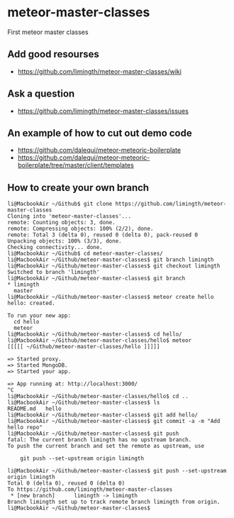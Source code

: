 # meteor-master-classes
First meteor master classes 

## Add good resourses
* https://github.com/limingth/meteor-master-classes/wiki

## Ask a question
* https://github.com/limingth/meteor-master-classes/issues 

## An example of how to cut out demo code
* https://github.com/dalequi/meteor-meteoric-boilerplate
* https://github.com/dalequi/meteor-meteoric-boilerplate/tree/master/client/templates

## How to create your own branch
```
li@MacbookAir ~/Github$ git clone https://github.com/limingth/meteor-master-classes
Cloning into 'meteor-master-classes'...
remote: Counting objects: 3, done.
remote: Compressing objects: 100% (2/2), done.
remote: Total 3 (delta 0), reused 0 (delta 0), pack-reused 0
Unpacking objects: 100% (3/3), done.
Checking connectivity... done.
li@MacbookAir ~/Github$ cd meteor-master-classes/
li@MacbookAir ~/Github/meteor-master-classes$ git branch limingth
li@MacbookAir ~/Github/meteor-master-classes$ git checkout limingth
Switched to branch 'limingth'
li@MacbookAir ~/Github/meteor-master-classes$ git branch
* limingth
  master
li@MacbookAir ~/Github/meteor-master-classes$ meteor create hello
hello: created.                               

To run your new app:                          
  cd hello                                    
  meteor                                      
li@MacbookAir ~/Github/meteor-master-classes$ cd hello/
li@MacbookAir ~/Github/meteor-master-classes/hello$ meteor
[[[[[ ~/Github/meteor-master-classes/hello ]]]]]

=> Started proxy.                             
=> Started MongoDB.                           
=> Started your app.                          

=> App running at: http://localhost:3000/
^C
li@MacbookAir ~/Github/meteor-master-classes/hello$ cd ..
li@MacbookAir ~/Github/meteor-master-classes$ ls
README.md	hello
li@MacbookAir ~/Github/meteor-master-classes$ git add hello/
li@MacbookAir ~/Github/meteor-master-classes$ git commit -a -m "Add hello repo"
li@MacbookAir ~/Github/meteor-master-classes$ git push 
fatal: The current branch limingth has no upstream branch.
To push the current branch and set the remote as upstream, use

    git push --set-upstream origin limingth

li@MacbookAir ~/Github/meteor-master-classes$ git push --set-upstream origin limingth
Total 0 (delta 0), reused 0 (delta 0)
To https://github.com/limingth/meteor-master-classes
 * [new branch]      limingth -> limingth
Branch limingth set up to track remote branch limingth from origin.
li@MacbookAir ~/Github/meteor-master-classes$ 
```
